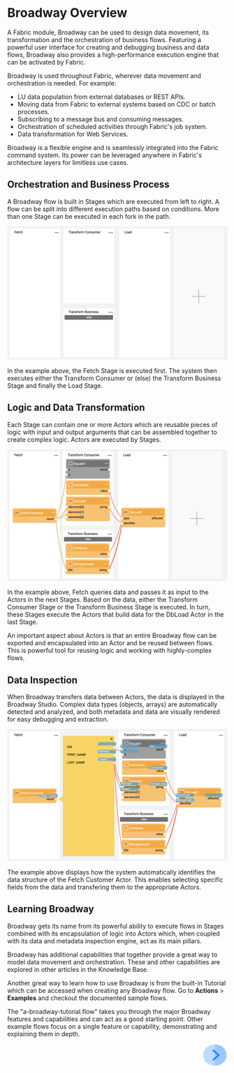 # Broadway Overview 


A Fabric module, Broadway can be used to design data movement, its transformation and the orchestration of business flows. Featuring a powerful user interface for creating and debugging business and data flows, Broadway also provides a high-performance execution engine that can be activated by Fabric.

Broadway is used throughout Fabric, wherever data movement and orchestration is needed. For example:
* LU data population from external databases or REST APIs.
* Moving data from Fabric to external systems based on CDC or batch processes.
* Subscribing to a message bus and consuming messages.
* Orchestration of scheduled activities through Fabric's job system.
* Data transformation for Web Services.

Broadway is a flexible engine and is seamlessly integrated into the Fabric command system. Its power can be leveraged anywhere in Fabric's architecture layers for limitless use cases.


## Orchestration and Business Process

A Broadway flow is built in Stages which are executed from left to right. A flow can be split into different execution paths based on conditions. More than one Stage can be executed in each fork in the path.

![image](/articles/99_Broadway/images/Broadway_flow.png)

In the example above, the Fetch Stage is executed first. The system then executes either the Transform Consumer or (else) the Transform Business Stage and finally the Load Stage.


## Logic and Data Transformation

Each Stage can contain one or more Actors which are reusable pieces of logic with input and output arguments that can be assembled together to create complex logic. Actors are executed by Stages.

![image](/articles/99_Broadway/images/Broadway_actors.png)

In the example above, Fetch queries data and passes it as input to the Actors in the next Stages. Based on the data, either the Transform Consumer Stage or the Transform Business Stage is executed.  In turn, these Stages execute the Actors that build data for the DbLoad Actor in the last Stage.

An important aspect about Actors is that an entire Broadway flow can be exported and encapsulated into an Actor and be reused between flows. This is powerful tool for reusing logic and working with highly-complex flows.


## Data Inspection

When Broadway transfers data between Actors, the data is displayed in the Broadway Studio. Complex data types (objects, arrays) are automatically detected and analyzed, and both metadata and data are visually rendered for easy debugging and extraction.

![image](/articles/99_Broadway/images/Broadway_data_inspection.png)

The example above displays how the system automatically identifies the data structure of the Fetch Customer Actor. This enables selecting specific fields from the data and transfering them to the appropriate Actors.


## Learning Broadway

Broadway gets its name from its powerful ability to execute flows in Stages combined with its encapsulation of logic into Actors which, when coupled with its data and metadata inspection engine, act as its main pillars.

Broadway has additional capabilities that together provide a great way to model data movement and orchestration. These and other capabilities are explored in other articles in the Knowledge Base.

Another great way to learn how to use Broadway is from the built-in Tutorial which can be accessed when creating any Broadway flow. Go to **Actions** > **Examples** and checkout the documented sample flows. 

The "a-broadway-tutorial.flow" takes you through the major Broadway features and capabilities and can act as a good starting point. Other example flows focus on a single feature or capability, demonstrating and explaining them in depth.


[<img align="right" width="60" height="54" src="/articles/images/Next.png">](/articles/99_Broadway/02_broadway_high_level_components.md)
